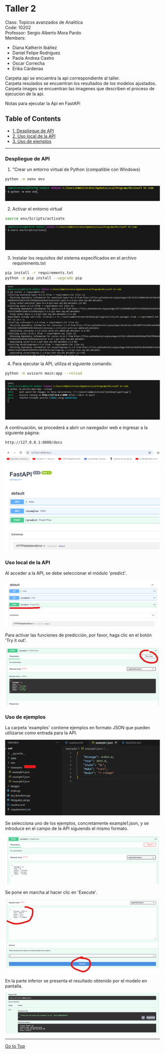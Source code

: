 # Taller 2 

Class: Topicos avanzados de Analitíca <br>
Code: 10202 <br>
Professor: Sergio Alberto Mora Pardo <br>
Members:
- Diana Katherin Ibáñez 
- Daniel Felipe Rodríguez
- Paola Andrea Castro
- Oscar Correcha
- Erika Cárdenas

Carpeta api se encuentra la api correspondiente al taller. <br>
Carpeta resulados se encuentran los resultados de los modelos ajustados.<br>
Carpeta images se encuentran las imagenes que describen el proceso de ejecucion de la api.

Notas para ejecutar la Api en FastAPi

## Table of Contents

- <a href='#1'>1. Despliegue de API </a>
- <a href='#2'>2. Uso local de la API </a>
- <a href='#3'>3. Uso de ejemplos </a>

<hr>

### <a id='1'> Despliegue de API </a>

1. "Crear un entorno virtual de Python (compatible con Windows)

```bash
python -m venv env
```

![crear_ambiente](images/img1.png)

2. Activar el entorno virtual

```bash
source env/Scripts/activate
```

![levantar_ambiente](images/img2.png)

3. Instalar los requisitos del sistema especificados en el archivo requirements.txt

```bash
pip install -r requirements.txt
python -m pip install --upgrade pip
```

![instalar](images/img3.png)

4. Para ejecutar la API, utiliza el siguiente comando:

```bash
python -m uvicorn main:app --reload
```

![comando](images/img4.png)

A continuación, se procederá a abrir un navegador web e ingresar a la siguiente página:

```bash
http://127.0.0.1:8000/docs
```

![visual](images/img5.png)

### <a id='2'> Uso local de la API </a>

Al acceder a la API, se debe seleccionar el módulo 'predict'.

![predict](images/img6.png)

 Para activar las funciones de predicción, por favor, haga clic en el botón 'Try it out'.

![inicio_funcion](images/img7.png)


### <a id='3'> Uso de ejemplos </a>

La carpeta 'examples' contiene ejemplos en formato JSON que pueden utilizarse como entrada para la API.

![ejemplos_uso](images/img8.png)

Se selecciona uno de los ejemplos, concretamente example1.json, y se introduce en el campo de la API siguiendo el mismo formato.

![ejemplos_uso2](images/img9.png)

Se pone en marcha al hacer clic en 'Execute'.

![ejemplos_uso3](images/img10.png)

En la parte inferior se presenta el resultado obtenido por el modelo en pantalla.

![ejemplos_resultado](images/img11.png)

<hr>

[Go to Top](#Table-of-Contents)